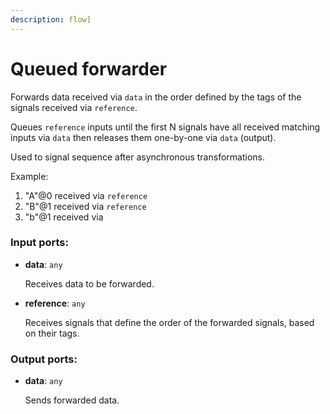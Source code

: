 ```yaml
---
description: flow]
---
```


# Queued forwarder

Forwards data received via `data` in the order defined by the tags of the signals received via `reference`.

Queues `reference` inputs until the first N signals have all received matching inputs via `data` then releases them one-by-one via `data` (output).

Used to signal sequence after asynchronous transformations.

Example:
1. "A"@0 received via `reference`
2. "B"@1 received via `reference`
3. "b"@1 received via 

### Input ports:

* __data__: `any`

    Receives data to be forwarded.


* __reference__: `any`

    Receives signals that define the order of the forwarded signals, based on their tags.

### Output ports:

* __data__: `any`

    Sends forwarded data.

